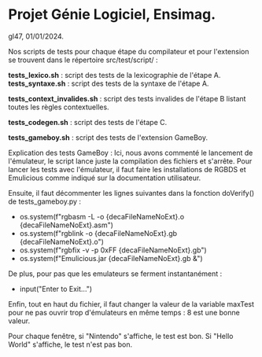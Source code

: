 # Projet Génie Logiciel, Ensimag.
gl47, 01/01/2024.  


Nos scripts de tests pour chaque étape du compilateur et pour l'extension se trouvent dans le répertoire src/test/script/ :  

**tests_lexico.sh** : script des tests de la lexicographie de l'étape A.  
**tests_syntaxe.sh** : script des tests de la syntaxe de l'étape A.  

**tests_context_invalides.sh** : script des tests invalides de l'étape B listant toutes les règles contextuelles.   

**tests_codegen.sh** : script des tests de l'étape C.  

**tests_gameboy.sh** : script des tests de l'extension GameBoy.

Explication des tests GameBoy : Ici, nous avons commenté le lancement de l'émulateur, le script lance juste la compilation des fichiers et s'arrête.
Pour lancer les tests avec l'émulateur, il faut faire les installations de RGBDS et Emulicious comme indiqué sur la documentation utilisateur.

Ensuite, il faut décommenter les lignes suivantes dans la fonction doVerify() de tests_gameboy.py :
- os.system(f"rgbasm -L -o {decaFileNameNoExt}.o {decaFileNameNoExt}.asm")
- os.system(f"rgblink -o {decaFileNameNoExt}.gb {decaFileNameNoExt}.o")
- os.system(f"rgbfix -v -p 0xFF {decaFileNameNoExt}.gb")
- os.system(f"Emulicious.jar {decaFileNameNoExt}.gb &")  

De plus, pour pas que les emulateurs se ferment instantanément :
- input("Enter to Exit...")

Enfin, tout en haut du fichier, il faut changer la valeur de la variable maxTest pour ne pas ouvrir trop d'émulateurs en même temps : 8 est une bonne valeur.

Pour chaque fenêtre, si "Nintendo" s'affiche, le test est bon. Si "Hello World" s'affiche, le test n'est pas bon.

